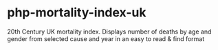 # php-mortality-index-uk
20th Century UK mortality index. Displays number of deaths by age and gender from selected cause and year in an easy to read &amp; find format
